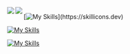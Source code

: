 <a href="https://github.com/anuraghazra/github-readme-stats">
  <img align="left" src="https://github-readme-stats.vercel.app/api?username=kouta222&count_private=true&show_icons=true" />
</a>
<a href="https://github.com/anuraghazra/github-readme-stats">

  
  <img align="left" src="https://github-readme-stats.vercel.app/api/top-langs/?username=kouta222" />
</a>




[![My Skills](https://skillicons.dev/icons?i=js,ts,php,html,css,)](https://skillicons.dev)

[![My Skills](https://skillicons.dev/icons?i=react,nextjs,nestjs,laravel)](https://skillicons.dev)

[![My Skills](https://skillicons.dev/icons?i=docker,aws)](https://skillicons.dev)

<!--
**kouta222/kouta222** is a ✨ _special_ ✨ repository because its `README.md` (this file) appears on your GitHub profile.

Here are some ideas to get you started:

- 🔭 I’m currently working on ...
- 🌱 I’m currently learning ...
- 👯 I’m looking to collaborate on ...
- 🤔 I’m looking for help with ...
- 💬 Ask me about ...
- 📫 How to reach me: ...
- 😄 Pronouns: ...
- ⚡ Fun fact: ...
-->
